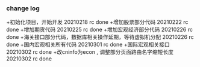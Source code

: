 ### change log
+初始化项目，开始开发 20210218 rc done
+增加股票部分代码 20210222 rc done
+增加期货代码 20210225  rc done
+增加宏观经济部分代码 20210226 rc done
+海关接口部分代码，数据库相关操作延期，等待虚拟机分配 20210226 rc done
+国内宏观相关所有代码 20210301 rc done
+国际宏观相关接口 20210302 rc done
+改cninfo为econ , 调整部分页面路由名字缩短长度 20210302 rc done